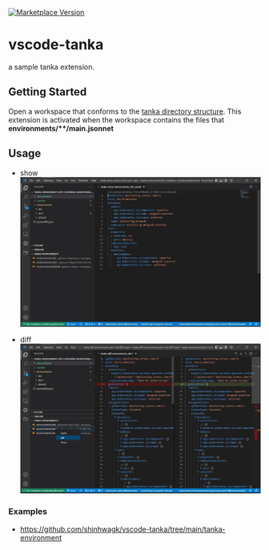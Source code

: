 [![Marketplace Version](https://vsmarketplacebadge.apphb.com/version/shinhwagk.vscode-tanka.svg)](https://marketplace.visualstudio.com/items?itemName=shinhwagk.vscode-tanka)
# vscode-tanka

a sample tanka extension.


## Getting Started 
Open a workspace that conforms to the [tanka directory structure](https://tanka.dev/directory-structure/#directory-structure). This extension is activated when the workspace contains the files that **environments/\**/main.jsonnet**

## Usage
- show
![show](https://github.com/shinhwagk/vscode-tanka/blob/main/usages/show.jpg?raw=true)

- diff
![diff](https://github.com/shinhwagk/vscode-tanka/blob/main/usages/diff.jpg?raw=true)

### Examples
- https://github.com/shinhwagk/vscode-tanka/tree/main/tanka-environment